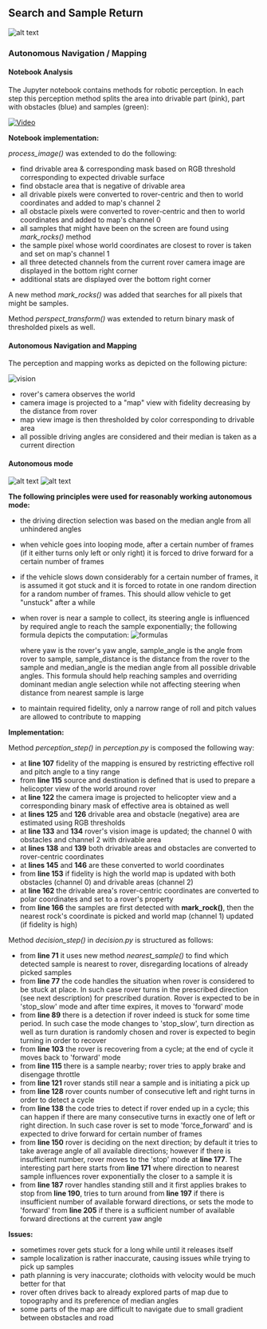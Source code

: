 Search and Sample Return
---
[//]: # (Image References)

[image1]: ./misc/rover_image.jpg
[image2]: ./calibration_images/example_grid1.jpg
[image3]: ./calibration_images/example_rock1.jpg 
[vision]: ./misc/rover_vision.png
[notebook]: ./misc/rover_notebook.png
[formulas]: ./misc/sample_formulas.png

![alt text][image1]

### **Autonomous Navigation / Mapping**

#### Notebook Analysis

The Jupyter notebook contains methods for robotic perception. In each step this perception method splits the area into 
drivable part (pink), part with obstacles (blue) and samples (green):

[![Video](misc/rover_notebook.png)](https://raw.githubusercontent.com/squared9/Robotics/master/Rover-Search_and_Sample_Return/output/test_mapping.mp4)

**Notebook implementation:**

*process_image()* was extended to do the following:

- find drivable area & corresponding mask based on RGB threshold corresponding to expected drivable surface
- find obstacle area that is negative of drivable area
- all drivable pixels were converted to rover-centric and then to world coordinates and added to map's channel 2
- all obstacle pixels were converted to rover-centric and then to world coordinates and added to map's channel 0
- all samples that might have been on the screen are found using *mark_rocks()* method
- the sample pixel whose world coordinates are closest to rover is taken and set on map's channel 1
- all three detected channels from the current rover camera image are displayed in the bottom right corner
- additional stats are displayed over the bottom right corner  

A new method *mark_rocks()* was added that searches for all pixels that might be samples.

Method *perspect_transform()* was extended to return binary mask of thresholded pixels as well. 

#### Autonomous Navigation and Mapping

The perception and mapping works as depicted on the following picture:

![vision][vision]

- rover's camera observes the world
- camera image is projected to a "map" view with fidelity decreasing by the distance from rover
- map view image is then thresholded by color corresponding to drivable area
- all possible driving angles are considered and their median is taken as a current direction

#### Autonomous mode  

![alt text][image2] ![alt text][image3]

**The following principles were used for reasonably working autonomous mode:**

- the driving direction selection was based on the median angle from all unhindered angles
- when vehicle goes into looping mode, after a certain number of frames (if it either turns only left or only right)
  it is forced to drive forward for a certain number of frames
- if the vehicle slows down considerably for a certain number of frames, it is assumed it got stuck and
  it is forced to rotate in one random direction for a random number of frames. This should allow vehicle to
  get "unstuck" after a while
- when rover is near a sample to collect, its steering angle is influenced by required angle to reach the sample 
  exponentially; the following formula depicts the computation:
  ![formulas][formulas]
  
  where yaw is the rover's yaw angle, sample_angle is the angle from rover to sample, sample_distance
  is the distance from the rover to the sample and median_angle is the median angle from all possible drivable angles.
  This formula should help reaching samples and overriding dominant median angle selection while not affecting
  steering when distance from nearest sample is large
- to maintain required fidelity, only a narrow range of roll and pitch values are allowed to contribute to mapping
  
**Implementation:**
  
Method *perception_step()* in *perception.py* is composed the following way:

- at **line 107** fidelity of the mapping is ensured by restricting effective roll and pitch angle to a tiny range
- from **line 115** source and destination is defined that is used to prepare a helicopter view of the world around rover
- at **line 122** the camera image is projected to helicopter view and a corresponding binary mask of effective area is obtained as well
- at **lines 125** and **126** drivable area and obstacle (negative) area are estimated using RGB thresholds
- at **line 133** and **134** rover's vision image is updated; the channel 0 with obstacles and channel 2 with drivable area
- at **lines 138** and **139** both drivable areas and obstacles are converted to rover-centric coordinates
- at **lines 145** and **146** are these converted to world coordinates
- from **line 153** if fidelity is high the world map is updated with both obstacles (channel 0) and drivable areas (channel 2)
- at **line 162** the drivable area's rover-centric coordinates are converted to polar coordinates and set to a rover's property
- from **line 166** the samples are first detected with **mark_rock()**, then the nearest rock's coordinate is picked 
and world map (channel 1) updated (if fidelity is high) 
 
Method *decision_step()* in *decision.py* is structured as follows:

- from **line 71** it uses new method *nearest_sample()* to find which detected sample is nearest to rover, disregarding
 locations of already picked samples
- from **line 77** the code handles the situation when rover is considered to be stuck at place. In such case rover 
turns in the prescribed direction (see next description) for prescribed duration. Rover is expected to be in 'stop_slow'
mode and after time expires, it moves to 'forward' mode
- from **line 89** there is a detection if rover indeed is stuck for some time period. In such case the mode changes
 to 'stop_slow', turn direction as well as turn duration is randomly chosen and rover is expected to begin turning in
 order to recover
- from **line 103** the rover is recovering from a cycle; at the end of cycle it moves back to 'forward' mode
- from **line 115** there is a sample nearby; rover tries to apply brake and disengage throttle
- from **line 121** rover stands still near a sample and is initiating a pick up
- from **line 128** rover counts number of consecutive left and right turns in order to detect a cycle
- from **line 138** the code tries to detect if rover ended up in  a cycle; this can happen if there are many consecutive 
turns in exactly one of left or right direction. In such case rover is set to mode 'force_forward' and is expected
to drive forward for certain number of frames
- from **line 150** rover is deciding on the next direction; by default it tries to take average angle of all available
 directions; however if there is insufficient number, rover moves to the 'stop' mode at **line 177**. The interesting
 part here starts from **line 171** where direction to nearest sample influences rover exponentially the closer
 to a sample it is
- from **line 187** rover handles standing still and it first applies brakes to stop from **line 190**, tries
 to turn around from **line 197** if there is insufficient number of available forward directions, or sets the mode
 to 'forward' from **line 205** if there is a sufficient number of available forward directions at the current yaw angle
  
**Issues:**

- sometimes rover gets stuck for a long while until it releases itself
- sample localization is rather inaccurate, causing issues while trying to pick up samples
- path planning is very inaccurate; clothoids with velocity would be much better for that
- rover often drives back to already explored parts of map due to topography and its preference of median angles
- some parts of the map are difficult to navigate due to small gradient between obstacles and road
